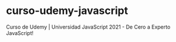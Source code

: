 # curso-udemy-javascript
Curso de Udemy | Universidad JavaScript 2021 - De Cero a Experto JavaScript!
